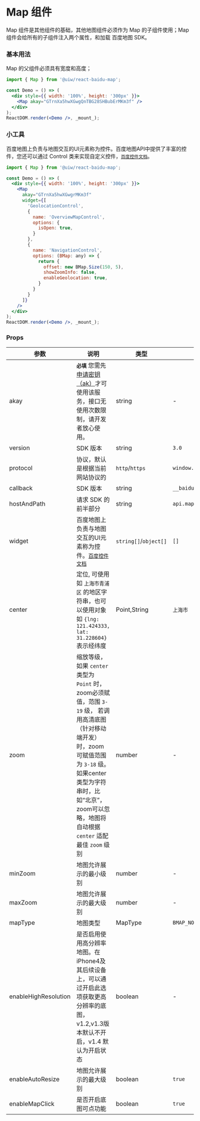 Map 组件
===

Map 组件是其他组件的基础，其他地图组件必须作为 Map 的子组件使用；Map 组件会给所有的子组件注入两个属性，和加载 百度地图 SDK。

### 基本用法

Map 的父组件必须具有宽度和高度；

```jsx
import { Map } from '@uiw/react-baidu-map';

const Demo = () => (
  <div style={{ width: '100%', height: '300px' }}>
    <Map akay="GTrnXa5hwXGwgQnTBG28SHBubErMKm3f" />
  </div>
);
ReactDOM.render(<Demo />, _mount_);
```

### 小工具

百度地图上负责与地图交互的UI元素称为控件。百度地图API中提供了丰富的控件，您还可以通过 Control 类来实现自定义控件，[`百度控件文档`](http://lbsyun.baidu.com/index.php?title=jspopular3.0/guide/widget)。

```jsx
import { Map } from '@uiw/react-baidu-map';

const Demo = () => (
  <div style={{ width: '100%', height: '300px' }}>
    <Map
      akay="GTrnXa5hwXGwgrMKm3f"
      widget={[
        'GeolocationControl',
        {
          name: 'OverviewMapControl',
          options: {
            isOpen: true,
          }
        },
        {
          name: 'NavigationControl',
          options: (BMap: any) => {
            return {
              offset: new BMap.Size(150, 5),
              showZoomInfo: false,
              enableGeolocation: true,
            }
          }
        }
      ]}
    />
  </div>
);
ReactDOM.render(<Demo />, _mount_);
```

### Props

| 参数 | 说明 | 类型 | 默认值 |
|--------- |-------- |--------- |-------- |
| akay | **`必填`** 您需先[申请密钥（ak）](http://lbs.baidu.com/apiconsole/key?application=key)才可使用该服务，接口无使用次数限制，请开发者放心使用。 | string | - |
| version | SDK 版本 | string | `3.0` |
| protocol | 协议，默认是根据当前网站协议的 | `http`/`https` | `window.location.protocol` |
| callback | SDK 版本 | string | `__baidumap_init_callback` |
| hostAndPath | 请求 SDK 的前半部分 | string | `api.map.baidu.com/api` |
| widget | 百度地图上负责与地图交互的UI元素称为控件。[`百度控件文档`](http://lbsyun.baidu.com/index.php?title=jspopular3.0/guide/widget) | `string[]`/`object[]` | `[]` |
| center | 定位, 可使用如 `上海市青浦区` 的地区字符串，也可以使用对象如 `{lng: 121.424333, lat: 31.228604}` 表示经纬度 | Point,String | `上海市` |
| zoom | 缩放等级，如果 `center` 类型为 `Point` 时，zoom必须赋值，范围 `3-19` 级， 若调用高清底图（针对移动端开发）时，zoom 可赋值范围为 `3-18` 级。 如果center类型为字符串时，比如“北京”，zoom可以忽略，地图将自动根据 `center` 适配最佳 `zoom` 级别 | number | - |
| minZoom | 地图允许展示的最小级别 | number | - |
| maxZoom | 地图允许展示的最大级别 | number | - |
| mapType | 地图类型 | MapType | `BMAP_NORMAL_MAP` |
| enableHighResolution | 是否启用使用高分辨率地图。在iPhone4及其后续设备上，可以通过开启此选项获取更高分辨率的底图，v1.2,v1.3版本默认不开启，v1.4 默认为开启状态 | boolean | - |
| enableAutoResize | 地图允许展示的最大级别 | boolean | `true` |
| enableMapClick | 是否开启底图可点功能 | boolean | `true` |